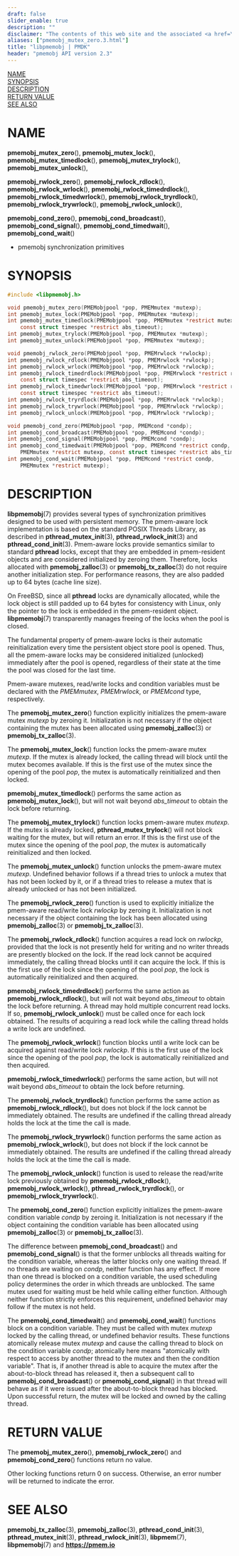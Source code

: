 ```yaml
---
draft: false
slider_enable: true
description: ""
disclaimer: "The contents of this web site and the associated <a href=\"https://github.com/pmem\">GitHub repositories</a> are BSD-licensed open source."
aliases: ["pmemobj_mutex_zero.3.html"]
title: "libpmemobj | PMDK"
header: "pmemobj API version 2.3"
---
```


[comment]: <> (SPDX-License-Identifier: BSD-3-Clause)
[comment]: <> (Copyright 2017-2018, Intel Corporation)

[comment]: <> (pmemobj_mutex_zero.3 -- man page for locking functions from libpmemobj library)

[NAME](#name)<br />
[SYNOPSIS](#synopsis)<br />
[DESCRIPTION](#description)<br />
[RETURN VALUE](#return-value)<br />
[SEE ALSO](#see-also)<br />

# NAME #

**pmemobj_mutex_zero**(), **pmemobj_mutex_lock**(), **pmemobj_mutex_timedlock**(),
**pmemobj_mutex_trylock**(), **pmemobj_mutex_unlock**(),

**pmemobj_rwlock_zero**(), **pmemobj_rwlock_rdlock**(), **pmemobj_rwlock_wrlock**(),
**pmemobj_rwlock_timedrdlock**(), **pmemobj_rwlock_timedwrlock**(), **pmemobj_rwlock_tryrdlock**(),
**pmemobj_rwlock_trywrlock**(), **pmemobj_rwlock_unlock**(),

**pmemobj_cond_zero**(), **pmemobj_cond_broadcast**(), **pmemobj_cond_signal**(),
**pmemobj_cond_timedwait**(), **pmemobj_cond_wait**()
- pmemobj synchronization primitives

# SYNOPSIS #

```c
#include <libpmemobj.h>

void pmemobj_mutex_zero(PMEMobjpool *pop, PMEMmutex *mutexp);
int pmemobj_mutex_lock(PMEMobjpool *pop, PMEMmutex *mutexp);
int pmemobj_mutex_timedlock(PMEMobjpool *pop, PMEMmutex *restrict mutexp,
	const struct timespec *restrict abs_timeout);
int pmemobj_mutex_trylock(PMEMobjpool *pop, PMEMmutex *mutexp);
int pmemobj_mutex_unlock(PMEMobjpool *pop, PMEMmutex *mutexp);

void pmemobj_rwlock_zero(PMEMobjpool *pop, PMEMrwlock *rwlockp);
int pmemobj_rwlock_rdlock(PMEMobjpool *pop, PMEMrwlock *rwlockp);
int pmemobj_rwlock_wrlock(PMEMobjpool *pop, PMEMrwlock *rwlockp);
int pmemobj_rwlock_timedrdlock(PMEMobjpool *pop, PMEMrwlock *restrict rwlockp,
	const struct timespec *restrict abs_timeout);
int pmemobj_rwlock_timedwrlock(PMEMobjpool *pop, PMEMrwlock *restrict rwlockp,
	const struct timespec *restrict abs_timeout);
int pmemobj_rwlock_tryrdlock(PMEMobjpool *pop, PMEMrwlock *rwlockp);
int pmemobj_rwlock_trywrlock(PMEMobjpool *pop, PMEMrwlock *rwlockp);
int pmemobj_rwlock_unlock(PMEMobjpool *pop, PMEMrwlock *rwlockp);

void pmemobj_cond_zero(PMEMobjpool *pop, PMEMcond *condp);
int pmemobj_cond_broadcast(PMEMobjpool *pop, PMEMcond *condp);
int pmemobj_cond_signal(PMEMobjpool *pop, PMEMcond *condp);
int pmemobj_cond_timedwait(PMEMobjpool *pop, PMEMcond *restrict condp,
	PMEMmutex *restrict mutexp, const struct timespec *restrict abs_timeout);
int pmemobj_cond_wait(PMEMobjpool *pop, PMEMcond *restrict condp,
	PMEMmutex *restrict mutexp);
```

# DESCRIPTION #

**libpmemobj**(7) provides several types of synchronization primitives
designed to be used with persistent memory. The pmem-aware lock implementation
is based on the standard POSIX Threads Library, as described in
**pthread_mutex_init**(3), **pthread_rwlock_init**(3) and
**pthread_cond_init**(3). Pmem-aware locks provide semantics similar to
standard **pthread** locks, except that they are embedded in pmem-resident
objects and are considered initialized by zeroing them. Therefore, locks
allocated with **pmemobj_zalloc**(3) or **pmemobj_tx_zalloc**(3) do not require
another initialization step. For performance reasons, they are also padded up
to 64 bytes (cache line size).

On FreeBSD, since all **pthread** locks are dynamically
allocated, while the lock object is still padded up to 64 bytes
for consistency with Linux, only the pointer to the lock is embedded in the
pmem-resident object. **libpmemobj**(7) transparently manages freeing of the
locks when the pool is closed.

The fundamental property of pmem-aware locks is their automatic
reinitialization every time the persistent object store pool is opened. Thus,
all the pmem-aware locks may be considered initialized (unlocked) immediately
after the pool is opened, regardless of their state at the time the pool was
closed for the last time.

Pmem-aware mutexes, read/write locks and condition variables must be declared
with the *PMEMmutex*, *PMEMrwlock*, or *PMEMcond* type, respectively.

The **pmemobj_mutex_zero**() function explicitly initializes the pmem-aware
mutex *mutexp* by zeroing it. Initialization is not necessary if the object
containing the mutex has been allocated using **pmemobj_zalloc**(3) or
**pmemobj_tx_zalloc**(3).

The **pmemobj_mutex_lock**() function locks the pmem-aware mutex *mutexp*.
If the mutex is already locked, the calling thread will block until the mutex
becomes available. If this is the first use of the mutex since the opening of
the pool *pop*, the mutex is automatically reinitialized and then locked.

**pmemobj_mutex_timedlock**() performs the same action as
**pmemobj_mutex_lock**(), but will not wait beyond *abs_timeout* to obtain the
lock before returning.

The **pmemobj_mutex_trylock**() function locks pmem-aware mutex *mutexp*.
If the mutex is already locked, **pthread_mutex_trylock**() will not block
waiting for the mutex, but will return an error. If this is the first
use of the mutex since the opening of the pool *pop*, the mutex is
automatically reinitialized and then locked.

The **pmemobj_mutex_unlock**() function unlocks the pmem-aware mutex
*mutexp*. Undefined behavior follows if a thread tries to unlock a
mutex that has not been locked by it, or if a thread tries to release a mutex
that is already unlocked or has not been initialized.

The **pmemobj_rwlock_zero**() function is used to explicitly initialize the
pmem-aware read/write lock *rwlockp* by zeroing it. Initialization is not
necessary if the object containing the lock has been allocated using
**pmemobj_zalloc**(3) or **pmemobj_tx_zalloc**(3).

The **pmemobj_rwlock_rdlock**() function acquires a read lock on *rwlockp*,
provided that the lock is not presently held for writing and no writer threads
are presently blocked on the lock. If the read lock cannot be acquired
immediately, the calling thread blocks until it can acquire the lock. If this
is the first use of the lock since the opening of the pool *pop*, the lock is
automatically reinitialized and then acquired.

**pmemobj_rwlock_timedrdlock**() performs the same action as
**pmemobj_rwlock_rdlock**(), but will not wait beyond *abs_timeout* to obtain
the lock before returning. A thread may hold multiple concurrent read locks.
If so, **pmemobj_rwlock_unlock**() must be called once for each lock obtained.
The results of acquiring a read lock while the calling thread holds a write
lock are undefined.

The **pmemobj_rwlock_wrlock**() function blocks until a write lock can be
acquired against read/write lock *rwlockp*. If this is the first use of the
lock since the opening of the pool *pop*, the lock is automatically
reinitialized and then acquired.

**pmemobj_rwlock_timedwrlock**() performs the same action, but will not wait
beyond *abs_timeout* to obtain the lock before returning.

The **pmemobj_rwlock_tryrdlock**() function performs the same action as
**pmemobj_rwlock_rdlock**(), but does not block if the lock cannot be
immediately obtained. The results are undefined if the calling thread already
holds the lock at the time the call is made.

The **pmemobj_rwlock_trywrlock**() function performs the same action as
**pmemobj_rwlock_wrlock**(), but does not block if the lock cannot be immediately
obtained. The results are undefined if the calling thread already holds the lock
at the time the call is made.

The **pmemobj_rwlock_unlock**() function is used to release the read/write
lock previously obtained by **pmemobj_rwlock_rdlock**(),
**pmemobj_rwlock_wrlock**(), **pthread_rwlock_tryrdlock**(), or
**pmemobj_rwlock_trywrlock**().

The **pmemobj_cond_zero**() function explicitly initializes the pmem-aware
condition variable *condp* by zeroing it. Initialization is not necessary if
the object containing the condition variable has been allocated using
**pmemobj_zalloc**(3) or **pmemobj_tx_zalloc**(3).

The difference between **pmemobj_cond_broadcast**() and
**pmemobj_cond_signal**() is that the former unblocks all threads waiting
for the condition variable, whereas the latter blocks only one waiting thread.
If no threads are waiting on *condp*, neither function has any effect. If more
than one thread is blocked on a condition variable, the used scheduling policy
determines the order in which threads are unblocked. The same mutex used for
waiting must be held while calling either function. Although neither function
strictly enforces this requirement, undefined behavior may follow if the mutex
is not held.

The **pmemobj_cond_timedwait**() and **pmemobj_cond_wait**() functions block
on a condition variable. They must be called with mutex *mutexp* locked by
the calling thread, or undefined behavior results. These functions atomically
release mutex *mutexp* and cause the calling thread to block on the condition
variable *condp*; atomically here means "atomically with respect to access by
another thread to the mutex and then the condition variable". That is, if
another thread is able to acquire the mutex after the about-to-block thread
has released it, then a subsequent call to **pmemobj_cond_broadcast**() or
**pmemobj_cond_signal**() in that thread will behave as if it were issued
after the about-to-block thread has blocked. Upon successful return, the mutex
will be locked and owned by the calling thread.

# RETURN VALUE #

The **pmemobj_mutex_zero**(), **pmemobj_rwlock_zero**()
and **pmemobj_cond_zero**() functions return no value.

Other locking functions return 0 on success.  Otherwise, an error
number will be returned to indicate the error.

# SEE ALSO #

**pmemobj_tx_zalloc**(3), **pmemobj_zalloc**(3), **pthread_cond_init**(3),
**pthread_mutex_init**(3), **pthread_rwlock_init**(3), **libpmem**(7),
**libpmemobj**(7) and **<https://pmem.io>**
